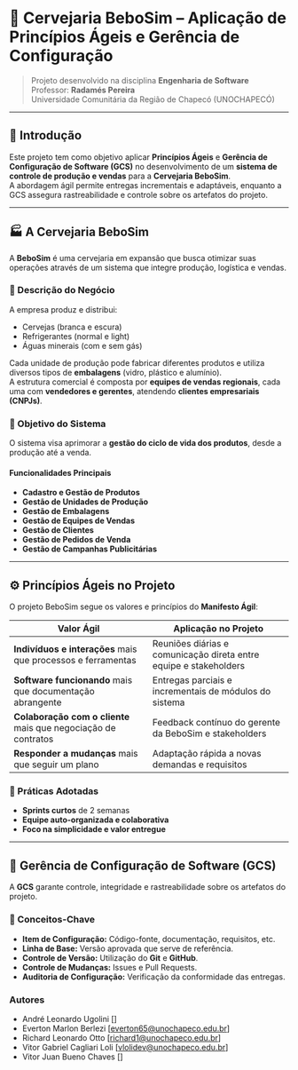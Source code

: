 # 🍺 Cervejaria BeboSim – Aplicação de Princípios Ágeis e Gerência de Configuração

> Projeto desenvolvido na disciplina **Engenharia de Software**  
> Professor: **Radamés Pereira**  
> Universidade Comunitária da Região de Chapecó (UNOCHAPECÓ)

---

## 📘 Introdução

Este projeto tem como objetivo aplicar **Princípios Ágeis** e **Gerência de Configuração de Software (GCS)** no desenvolvimento de um **sistema de controle de produção e vendas** para a **Cervejaria BeboSim**.  
A abordagem ágil permite entregas incrementais e adaptáveis, enquanto a GCS assegura rastreabilidade e controle sobre os artefatos do projeto.

---

## 🏭 A Cervejaria BeboSim

A **BeboSim** é uma cervejaria em expansão que busca otimizar suas operações através de um sistema que integre produção, logística e vendas.

### 🔹 Descrição do Negócio

A empresa produz e distribui:

- Cervejas (branca e escura)  
- Refrigerantes (normal e light)  
- Águas minerais (com e sem gás)

Cada unidade de produção pode fabricar diferentes produtos e utiliza diversos tipos de **embalagens** (vidro, plástico e alumínio).  
A estrutura comercial é composta por **equipes de vendas regionais**, cada uma com **vendedores e gerentes**, atendendo **clientes empresariais (CNPJs)**.

### 🔹 Objetivo do Sistema

O sistema visa aprimorar a **gestão do ciclo de vida dos produtos**, desde a produção até a venda.

#### Funcionalidades Principais

- **Cadastro e Gestão de Produtos**
- **Gestão de Unidades de Produção**
- **Gestão de Embalagens**
- **Gestão de Equipes de Vendas**
- **Gestão de Clientes**
- **Gestão de Pedidos de Venda**
- **Gestão de Campanhas Publicitárias**

---

## ⚙️ Princípios Ágeis no Projeto

O projeto BeboSim segue os valores e princípios do **Manifesto Ágil**:

| Valor Ágil | Aplicação no Projeto |
|-------------|----------------------|
| **Indivíduos e interações** mais que processos e ferramentas | Reuniões diárias e comunicação direta entre equipe e stakeholders |
| **Software funcionando** mais que documentação abrangente | Entregas parciais e incrementais de módulos do sistema |
| **Colaboração com o cliente** mais que negociação de contratos | Feedback contínuo do gerente da BeboSim e stakeholders |
| **Responder a mudanças** mais que seguir um plano | Adaptação rápida a novas demandas e requisitos |

### 📅 Práticas Adotadas

- **Sprints curtos** de 2 semanas  
- **Equipe auto-organizada e colaborativa**  
- **Foco na simplicidade e valor entregue**

---

## 🧩 Gerência de Configuração de Software (GCS)

A **GCS** garante controle, integridade e rastreabilidade sobre os artefatos do projeto.

### 🔹 Conceitos-Chave

- **Item de Configuração:** Código-fonte, documentação, requisitos, etc.  
- **Linha de Base:** Versão aprovada que serve de referência.  
- **Controle de Versão:** Utilização do **Git** e **GitHub**.  
- **Controle de Mudanças:** Issues e Pull Requests.  
- **Auditoria de Configuração:** Verificação da conformidade das entregas.

### Autores
- André Leonardo Ugolini []
- Everton Marlon Berlezi [everton65@unochapeco.edu.br]
- Richard Leonardo Otto [richard1@unochapeco.edu.br]
- Vitor Gabriel Cagliari Loli [vlolidev@unochapeco.edu.br]
- Vitor Juan Bueno Chaves []
